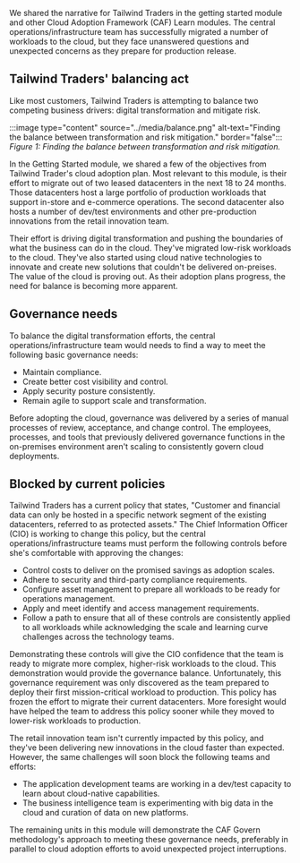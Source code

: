 We shared the narrative for Tailwind Traders in the getting started module and other Cloud Adoption Framework (CAF) Learn modules. The central operations/infrastructure team has successfully migrated a number of workloads to the cloud, but they face unanswered questions and unexpected concerns as they prepare for production release.

## Tailwind Traders' balancing act

Like most customers, Tailwind Traders is attempting to balance two competing business drivers: digital transformation and mitigate risk.

:::image type="content" source="../media/balance.png" alt-text="Finding the balance between transformation and risk mitigation." border="false":::
_Figure 1: Finding the balance between transformation and risk mitigation._

In the Getting Started module, we shared a few of the objectives from Tailwind Trader's cloud adoption plan. Most relevant to this module, is their effort to migrate out of two leased datacenters in the next 18 to 24 months. Those datacenters host a large portfolio of production workloads that support in-store and e-commerce operations. The second datacenter also hosts a number of dev/test environments and other pre-production innovations from the retail innovation team.

Their effort is driving digital transformation and pushing the boundaries of what the business can do in the cloud. They've migrated low-risk workloads to the cloud. They've also started using cloud native technologies to innovate and create new solutions that couldn't be delivered on-preises. The value of the cloud is proving out. As their adoption plans progress, the need for balance is becoming more apparent.

## Governance needs

To balance the digital transformation efforts, the central operations/infrastructure team would needs to find a way to meet the following basic governance needs:

- Maintain compliance.
- Create better cost visibility and control.
- Apply security posture consistently.
- Remain agile to support scale and transformation.

Before adopting the cloud, governance was delivered by a series of manual processes of review, acceptance, and change control. The employees, processes, and tools that previously delivered governance functions in the on-premises environment aren't scaling to consistently govern cloud deployments.

## Blocked by current policies

Tailwind Traders has a current policy that states, "Customer and financial data can only be hosted in a specific network segment of the existing datacenters, referred to as protected assets." The Chief Information Officer (CIO) is working to change this policy, but the central operations/infrastructure teams must perform the following controls before she's comfortable with approving the changes:

- Control costs to deliver on the promised savings as adoption scales.
- Adhere to security and third-party compliance requirements.
- Configure asset management to prepare all workloads to be ready for operations management.
- Apply and meet identify and access management requirements.
- Follow a path to ensure that all of these controls are consistently applied to all workloads while acknowledging the scale and learning curve challenges across the technology teams.

Demonstrating these controls will give the CIO confidence that the team is ready to migrate more complex, higher-risk workloads to the cloud. This demonstration would provide the governance balance. Unfortunately, this governance requirement was only discovered as the team prepared to deploy their first mission-critical workload to production. This policy has frozen the effort to migrate their current datacenters. More foresight would have helped the team to address this policy sooner while they moved to lower-risk workloads to production.



The retail innovation team isn't currently impacted by this policy, and they've been delivering new innovations in the cloud faster than expected. However, the same challenges will soon block the following teams and efforts:

- The application development teams are working in a dev/test capacity to learn about cloud-native capabilities.
- The business intelligence team is experimenting with big data in the cloud and curation of data on new platforms.

The remaining units in this module will demonstrate the CAF Govern methodology's approach to meeting these governance needs, preferably in parallel to cloud adoption efforts to avoid unexpected project interruptions.
